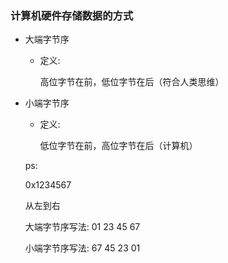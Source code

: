 ### 计算机硬件存储数据的方式

- 大端字节序

  - 定义:

    高位字节在前，低位字节在后（符合人类思维）

- 小端字节序

  - 定义:

    低位字节在前，高位字节在后（计算机）

  ps: 

  0x1234567

  从左到右

  大端字节序写法: 01 23 45 67

  小端字节序写法: 67 45 23 01 

